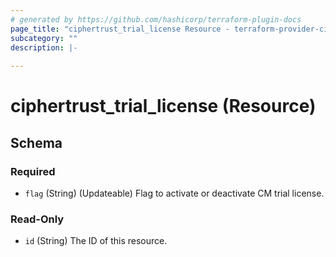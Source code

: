```yaml
---
# generated by https://github.com/hashicorp/terraform-plugin-docs
page_title: "ciphertrust_trial_license Resource - terraform-provider-ciphertrust"
subcategory: ""
description: |-
  
---
```


# ciphertrust_trial_license (Resource)





<!-- schema generated by tfplugindocs -->
## Schema

### Required

- `flag` (String) (Updateable) Flag to activate or deactivate CM trial license.

### Read-Only

- `id` (String) The ID of this resource.
